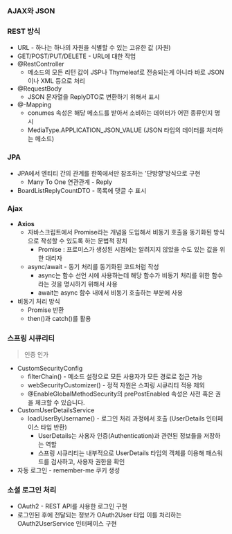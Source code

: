 ### AJAX와 JSON
### **REST 방식**
* URL - 하나는 하나의 자원을 식별할 수 있는 고유한 값 (자원)
* GET/POST/PUT/DELETE - URL에 대한 작업
* @RestController
	* 메소드의 모든 리턴 값이 JSP나 Thymeleaf로 전송되는게 아니라 바로 JSON이나 XML 등으로 처리
* @RequestBody
	* JSON 문자열을 ReplyDTO로 변환하기 위해서 표시
* @-Mapping 
	* conumes 속성은 해당 메소드를 받아서 소비하는 데이터가 어떤 종류인지 명시
	* MediaType.APPLICATION_JSON_VALUE (JSON 타입의 데이터를 처리하는 메소드)
### **JPA**
* JPA에서 엔티티 간의 관계를 한쪽에서만 참조하는 '단방향'방식으로 구현
	* Many To One 연관관계 - Reply
* BoardListReplyCountDTO - 목록에 댓글 수 표시  
### **Ajax**
* **Axios** 
	* 자바스크립트에서 Promise라는 개념을 도입해서 비동기 호출을 동기화된 방식으로 작성할 수 있도록 하는 문법적 장치
		* Promise : 프로미스가 생성된 시점에는 알려지지 않았을 수도 있는 값을 위한 대리자
	* async/await - 동기 처리를 동기화된 코드처럼 작성
		* async는 함수 선언 시에 사용하는데 해당 함수가 비동기 처리를 위한 함수라는 것을 명시하기 위해서 사용
		* await는 async 함수 내에서 비동기 호출하는 부분에 사용
* 비동기 처리 방식
	* Promise 반환
	* then()과 catch()를 활용 
### **스프링 시큐리티**
> 인증 인가
* CustomSecurityConfig
	* filterChain() - 메소드 설정으로 모든 사용자가 모든 경로로 접근 가능
	* webSecurityCustomizer() - 정적 자원은 스피링 시큐리티 적용 제외
	* @EnableGlobalMethodSecurity의 prePostEnabled 속성은 사전 혹은 권을 체크할 수 있습니다.
* CustomUserDetailsService
	* loadUserByUsername() - 로그인 처리 과정에서 호출 (UserDetails 인터페이스 타입 반환)
		* UserDetails는 사용자 인증(Authentication)과 관련된 정보들을 저장하는 역할
		* 스프링 시큐리티는 내부적으로 UserDetails 타입의 객체를 이용해 패스워드를 검사하고, 사용자 권한을 확인
* 자동 로그인 - remember-me 쿠키 생성
### 소셜 로그인 처리
* OAuth2 - REST API를 사용한 로그인 구현
* 로그인된 후에 전달되는 정보가 OAuth2User 타입 이를 처리하는 OAuth2UserService 인터페이스 구현
